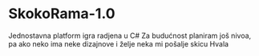 # SkokoRama-1.0
Jednostavna platform igra radjena u C#
Za budućnost planiram još nivoa, pa ako neko ima neke dizajnove i želje neka mi pošalje skicu
Hvala

